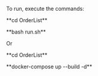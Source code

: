 To run, execute the commands:
<p>**cd OrderList**</p>
<p>**bash run.sh**</p>

Or
<p>**cd OrderList**</p>
<p>**docker-compose up --build -d**</p>
